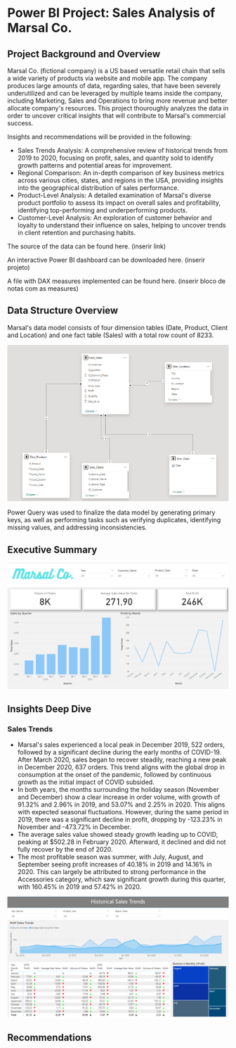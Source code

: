 # Power BI Project: Sales Analysis of Marsal Co.

## Project Background and Overview

Marsal Co. (fictional company) is a US based versatile retail chain that sells a wide variety of products via website and mobile app. The company produces large amounts of data, regarding sales, that have been severely underutilized and can be leveraged by multiple teams inside the company, including Marketing, Sales and Operations to bring more revenue and better allocate company's resources.
This project thouroughly analyzes the data in order to uncover critical insights that will contribute to Marsal's commercial success.

Insights and recommendations will be provided in the following:
- Sales Trends Analysis: A comprehensive review of historical trends from 2019 to 2020, focusing on profit, sales, and quantity sold to identify growth patterns and potential areas for improvement.
- Regional Comparison: An in-depth comparison of key business metrics across various cities, states, and regions in the USA, providing insights into the geographical distribution of sales performance.
- Product-Level Analysis: A detailed examination of Marsal's diverse product portfolio to assess its impact on overall sales and profitability, identifying top-performing and underperforming products.
- Customer-Level Analysis: An exploration of customer behavior and loyalty to understand their influence on sales, helping to uncover trends in client retention and purchasing habits.

The source of the data can be found here. (inserir link)

An interactive Power BI dashboard can be downloaded here. (inserir projeto)

A file with DAX measures implemented can be found here. (inserir bloco de notas com as measures)

## Data Structure Overview

Marsal's data model consists of four dimension tables (Date, Product, Client and Location) and one fact table (Sales) with a total row count of 8233.

![Data Model](Images/data_model.png)

Power Query was used to finalize the data model by generating primary keys, as well as performing tasks such as verifying duplicates, identifying missing values, and addressing inconsistencies.

## Executive Summary

![Data Model](Images/overview.png)

## Insights Deep Dive

### Sales Trends

- Marsal's sales experienced a local peak in December 2019, 522 orders, followed by a significant decline during the early months of COVID-19. After March 2020, sales began to recover steadily, reaching a new peak in December 2020, 637 orders. This trend aligns with the global drop in consumption at the onset of the pandemic, followed by continuous growth as the initial impact of COVID subsided.
- In both years, the months surrounding the holiday season (November and December) show a clear increase in order volume, with growth of 91.32% and 2.96% in 2019, and 53.07% and 2.25% in 2020. This aligns with expected seasonal fluctuations. However, during the same period in 2019, there was a significant decline in profit, dropping by -123.23% in November and -473.72% in December.
- The average sales value showed steady growth leading up to COVID, peaking at $502.28 in February 2020. Afterward, it declined and did not fully recover by the end of 2020.
- The most profitable season was summer, with July, August, and September seeing profit increases of 40.18% in 2019 and 14.16% in 2020. This can largely be attributed to strong performance in the Accessories category, which saw significant growth during this quarter, with 160.45% in 2019 and 57.42% in 2020.



![Data Model](Images/salestrends.png)

## Recommendations


